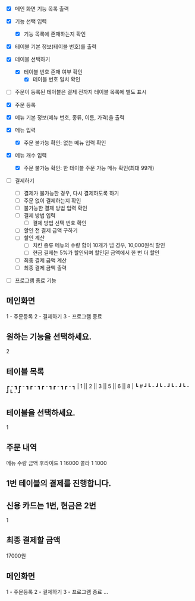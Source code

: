 - [x] 메인 화면 기능 목록 출력
- [x] 기능 선택 입력
  - [x] 기능 목록에 존재하는지 확인 

- [x] 테이블 기본 정보(테이블 번호)를 출력
- [x] 테이블 선택하기
  - [x] 테이블 번호 존재 여부 확인
    - [x] 테이블 번호 일치 확인
- [ ] 주문이 등록된 테이블은 결제 전까지 테이블 목록에 별도 표시

- [x] 주문 등록
- [x] 메뉴 기본 정보(메뉴 번호, 종류, 이름, 가격)을 출력
- [x] 메뉴 입력
  - [x] 주문 불가능 확인: 없는 메뉴 입력 확인
- [x] 메뉴 개수 입력
  - [x] 주문 불가능 확인: 한 테이블 주문 가능 메뉴 확인(최대 99개)

- [ ] 결제하기
  - [ ] 결제가 불가능한 경우, 다시 결제하도록 하기
   - [ ] 주문 없이 결제하는지 확인
   - [ ] 불가능한 결제 방법 입력 확인
  - [ ] 결제 방법 입력
    - [ ] 결제 방법 선택 번호 확인 
  - [ ] 할인 전 결제 금액 구하기 
  - [ ] 할인 계산
    - [ ] 치킨 종류 메뉴의 수량 합이 10개가 넘 경우, 10,000원씩 할인
    - [ ] 현금 결제는 5%가 할인되며 할인된 금액에서 한 번 더 할인
  - [ ] 최종 결제 금액 계산
  - [ ] 최종 결제 금액 출력

- [ ] 프로그램 종료 기능

## 메인화면
1 - 주문등록
2 - 결제하기
3 - 프로그램 종료

## 원하는 기능을 선택하세요.
2

## 테이블 목록
┏ - ┓┏ - ┓┏ - ┓┏ - ┓┏ - ┓┏ - ┓
| 1 || 2 || 3 || 5 || 6 || 8 |
┗ # ┛┗ - ┛┗ - ┛┗ - ┛┗ - ┛┗ - ┛

## 테이블을 선택하세요.
1

## 주문 내역
메뉴 수량 금액
후라이드 1 16000
콜라 1 1000

## 1번 테이블의 결제를 진행합니다.
## 신용 카드는 1번, 현금은 2번
1

## 최종 결제할 금액
17000원

## 메인화면
1 - 주문등록
2 - 결제하기
3 - 프로그램 종료
...